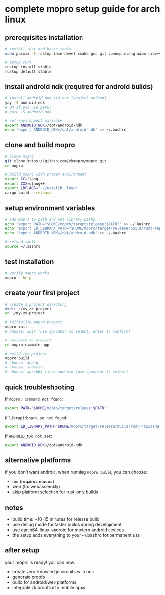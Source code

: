 # complete mopro setup guide for arch linux

## prerequisites installation

```sh
# install rust and basic tools
sudo pacman -S rustup base-devel cmake gcc git openmp clang nasm libc++ libc++abi

# setup rust
rustup install stable
rustup default stable
```

## install android ndk (required for android builds)

```sh
# install android ndk via aur (easiest method)
yay -S android-ndk
# OR if you use paru:
# paru -S android-ndk

# set environment variable
export ANDROID_NDK=/opt/android-ndk
echo 'export ANDROID_NDK=/opt/android-ndk' >> ~/.bashrc
```

## clone and build mopro

```sh
# clone mopro
git clone https://github.com/zkmopro/mopro.git
cd mopro

# build mopro with proper environment
export CC=clang
export CXX=clang++
export LDFLAGS="-L/usr/lib -lomp"
cargo build --release
```

## setup environment variables

```sh
# add mopro to path and set library paths
echo 'export PATH="$HOME/mopro/target/release:$PATH"' >> ~/.bashrc
echo 'export LD_LIBRARY_PATH="$HOME/mopro/target/release/build/rust-rapidsnark-7c60869e99a706fa/out/rapidsnark/x86_64:$HOME/mopro/target/release/build/rust-rapidsnark-12150980dfd0f90a/out/rapidsnark/x86_64:$LD_LIBRARY_PATH"' >> ~/.bashrc
echo 'export ANDROID_NDK=/opt/android-ndk' >> ~/.bashrc

# reload shell
source ~/.bashrc
```

## test installation

```sh
# verify mopro works
mopro --help
```

## create your first project

```sh
# create a project directory
mkdir ~/my-zk-project
cd ~/my-zk-project

# initialize mopro project
mopro init
# choose: noir (use spacebar to select, enter to confirm)

# navigate to project
cd mopro-example-app

# build the project
mopro build
# choose: debug
# choose: android
# choose: aarch64-linux-android (use spacebar to select)
```

## quick troubleshooting

if `mopro: command not found`:
```sh
export PATH="$HOME/mopro/target/release:$PATH"
```

if `librapidsnark.so not found`:
```sh
export LD_LIBRARY_PATH="$HOME/mopro/target/release/build/rust-rapidsnark-7c60869e99a706fa/out/rapidsnark/x86_64:$HOME/mopro/target/release/build/rust-rapidsnark-12150980dfd0f90a/out/rapidsnark/x86_64:$LD_LIBRARY_PATH"
```

if `ANDROID_NDK not set`:
```sh
export ANDROID_NDK=/opt/android-ndk
```

## alternative platforms

if you don't want android, when running `mopro build`, you can choose:
- ios (requires macos)
- web (for webassembly)
- skip platform selection for rust-only builds

## notes

- build time: ~10-15 minutes for release build
- use debug mode for faster builds during development
- use aarch64-linux-android for modern android devices
- the setup adds everything to your ~/.bashrc for permanent use

## after setup

your mopro is ready! you can now:
- create zero-knowledge circuits with noir
- generate proofs
- build for android/web platforms
- integrate zk proofs into mobile apps
